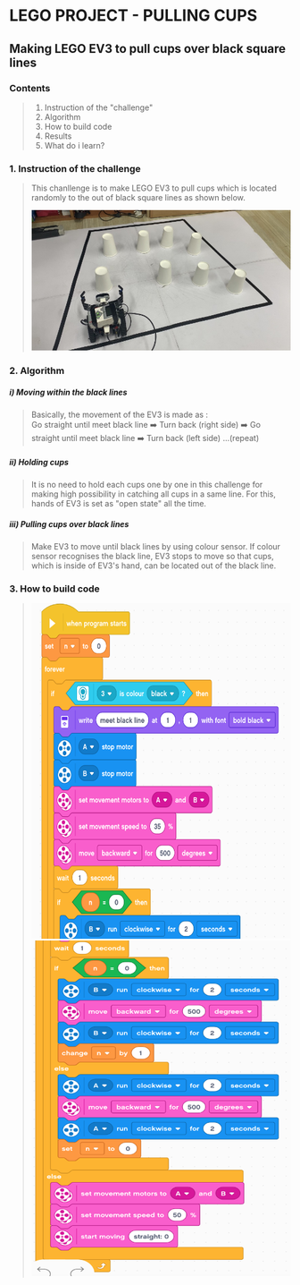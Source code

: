 
LEGO PROJECT - PULLING CUPS
===
Making LEGO EV3 to pull cups over black square lines
---
### Contents
>1. Instruction of the "challenge"
>2. Algorithm
>3. How to build code
>4. Results
>5. What do i learn?
### 1. Instruction of the challenge
> This chanllenge is to make LEGO EV3 to pull cups which is located randomly to the out of black square lines as shown below.  
>
> <img src = "https://github.com/im-sohyeon/Projects_Yonsei/blob/master/Pulling%20cups/image/IMG_0577.jpg" width="550px">
### 2. Algorithm
##### i) Moving within the black lines
> Basically, the movement of the EV3 is made as :  
> Go straight until meet black line ➡️ Turn back (right side) ➡️ Go straight until meet black line  ➡️ Turn back (left side) ...(repeat)

##### ii) Holding cups
> It is no need to hold each cups one by one in this challenge for making high possibility in catching all cups in a same line.
For this, hands of EV3 is set as "open state" all the time.

##### iii) Pulling cups over black lines
> Make EV3 to move until black lines by using colour sensor.
> If colour sensor recognises the black line, EV3 stops to move
> so that cups, which is inside of EV3's hand, can be located out of the black line.

### 3. How to build code
><img src = "https://github.com/im-sohyeon/Projects_Yonsei/blob/master/Pulling%20cups/image/Screen%20Shot%202020-07-28%20at%2010.00.07.png" width="550px" height="600px">
><img src = "https://github.com/im-sohyeon/Projects_Yonsei/blob/master/Pulling%20cups/image/Screen%20Shot%202020-07-28%20at%2010.00.24.png" width="550px" height="600px">

